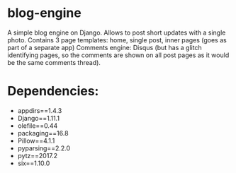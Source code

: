 # blog-engine

A simple blog engine on Django. 
Allows to post short updates with a single photo. 
Contains 3 page templates: home, single post, inner pages (goes as part of a separate app)
Comments engine: Disqus (but has a glitch identifying pages, so the comments are shown on all post pages as it would be the same comments thread).

# Dependencies:

- appdirs==1.4.3
- Django==1.11.1
- olefile==0.44
- packaging==16.8
- Pillow==4.1.1
- pyparsing==2.2.0
- pytz==2017.2
- six==1.10.0
